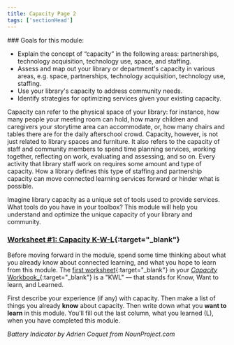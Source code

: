 ```yaml
---
title: Capacity Page 2
tags: ['sectionHead']
---
```


<div class="callout objectives" markdown="1"> 
### Goals for this module: 

* Explain the concept of “capacity” in the following areas: partnerships, technology acquisition, technology use, space, and staffing.
* Assess and map out your library or department's capacity in various areas, e.g. space, partnerships, technology acquisition, technology use, staffing.
* Use your library's capacity to address community needs.
* Identify strategies for optimizing services given your existing capacity.
</div>

Capacity can refer to the physical space of your library: for instance, how many people your meeting room can hold, how many children and caregivers your storytime area can accommodate, or, how many chairs and tables there are for the daily afterschool crowd. Capacity, however, is not just related to library spaces and furniture. It also refers to the capacity of staff and community members to spend time planning services, working together, reflecting on work, evaluating and assessing, and so on.  Every activity that library staff work on requires some amount and type of capacity. How a library defines this type of staffing and partnership capacity can move connected learning services forward or hinder what is possible. 

Imagine library capacity as a unique set of tools used to provide services. What tools do you have in your toolbox? This module will help you understand and optimize the unique capacity of your library and community.


<div class="callout activity" markdown="1">
	
### [Worksheet #1: Capacity K-W-L]( ){:target="_blank"}

Before moving forward in the module, spend some time thinking about what you already know about connected learning, and what you hope to learn from this module. The [first worksheet]( ){:target="_blank"} in your [_Capacity_ Workbook_](h ){:target="_blank"} is a "KWL" — that stands for Know, Want to learn, and Learned. 

First describe your experience (if any) with capacity. Then make a list of things you already **know** about capacity. Then write down what you **want to learn** in this module. You’ll fill out the last column, what you learned (L), when you have completed this module.
</div>

_Battery Indicator by Adrien Coquet from NounProject.com_